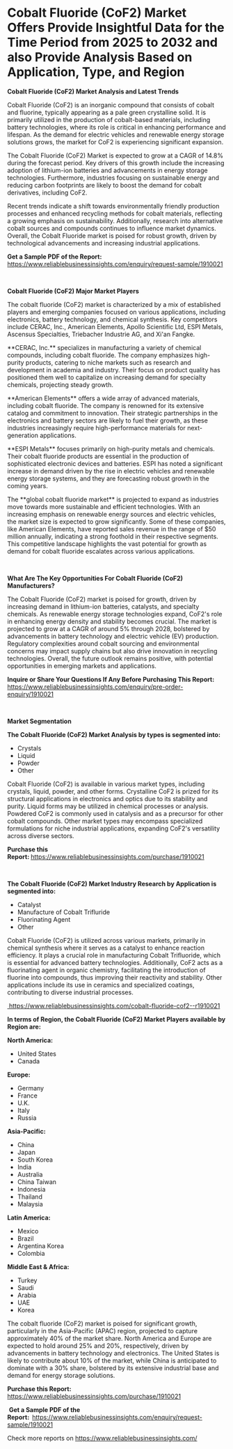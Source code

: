 <p><h1>Cobalt Fluoride (CoF2) Market Offers Provide Insightful Data for the Time Period from 2025 to 2032 and also Provide Analysis Based on Application, Type, and Region</h1></p><p><strong>Cobalt Fluoride (CoF2) Market Analysis and Latest Trends</strong></p>
<p><p>Cobalt Fluoride (CoF2) is an inorganic compound that consists of cobalt and fluorine, typically appearing as a pale green crystalline solid. It is primarily utilized in the production of cobalt-based materials, including battery technologies, where its role is critical in enhancing performance and lifespan. As the demand for electric vehicles and renewable energy storage solutions grows, the market for CoF2 is experiencing significant expansion. </p><p>The Cobalt Fluoride (CoF2) Market is expected to grow at a CAGR of 14.8% during the forecast period. Key drivers of this growth include the increasing adoption of lithium-ion batteries and advancements in energy storage technologies. Furthermore, industries focusing on sustainable energy and reducing carbon footprints are likely to boost the demand for cobalt derivatives, including CoF2. </p><p>Recent trends indicate a shift towards environmentally friendly production processes and enhanced recycling methods for cobalt materials, reflecting a growing emphasis on sustainability. Additionally, research into alternative cobalt sources and compounds continues to influence market dynamics. Overall, the Cobalt Fluoride market is poised for robust growth, driven by technological advancements and increasing industrial applications.</p></p>
<p><strong>Get a Sample PDF of the Report:&nbsp;</strong> <a href="https://www.reliablebusinessinsights.com/enquiry/request-sample/1910021?utm_campaign=1581&utm_medium=2&utm_source=Github&utm_content=ia&utm_term=03042025&utm_id=cobalt-fluoride-cof2">https://www.reliablebusinessinsights.com/enquiry/request-sample/1910021</a></p>
<p>&nbsp;</p>
<p><strong>Cobalt Fluoride (CoF2) Major Market Players</strong></p>
<p><p>The cobalt fluoride (CoF2) market is characterized by a mix of established players and emerging companies focused on various applications, including electronics, battery technology, and chemical synthesis. Key competitors include CERAC, Inc., American Elements, Apollo Scientific Ltd, ESPI Metals, Ascensus Specialties, Triebacher Industrie AG, and Xi'an Fangke. </p><p>**CERAC, Inc.** specializes in manufacturing a variety of chemical compounds, including cobalt fluoride. The company emphasizes high-purity products, catering to niche markets such as research and development in academia and industry. Their focus on product quality has positioned them well to capitalize on increasing demand for specialty chemicals, projecting steady growth.</p><p>**American Elements** offers a wide array of advanced materials, including cobalt fluoride. The company is renowned for its extensive catalog and commitment to innovation. Their strategic partnerships in the electronics and battery sectors are likely to fuel their growth, as these industries increasingly require high-performance materials for next-generation applications.</p><p>**ESPI Metals** focuses primarily on high-purity metals and chemicals. Their cobalt fluoride products are essential in the production of sophisticated electronic devices and batteries. ESPI has noted a significant increase in demand driven by the rise in electric vehicles and renewable energy storage systems, and they are forecasting robust growth in the coming years.</p><p>The **global cobalt fluoride market** is projected to expand as industries move towards more sustainable and efficient technologies. With an increasing emphasis on renewable energy sources and electric vehicles, the market size is expected to grow significantly. Some of these companies, like American Elements, have reported sales revenue in the range of $50 million annually, indicating a strong foothold in their respective segments. This competitive landscape highlights the vast potential for growth as demand for cobalt fluoride escalates across various applications.</p></p>
<p>&nbsp;</p>
<p><strong>What Are The Key Opportunities For Cobalt Fluoride (CoF2) Manufacturers?</strong></p>
<p><p>The Cobalt Fluoride (CoF2) market is poised for growth, driven by increasing demand in lithium-ion batteries, catalysts, and specialty chemicals. As renewable energy storage technologies expand, CoF2's role in enhancing energy density and stability becomes crucial. The market is projected to grow at a CAGR of around 5% through 2028, bolstered by advancements in battery technology and electric vehicle (EV) production. Regulatory complexities around cobalt sourcing and environmental concerns may impact supply chains but also drive innovation in recycling technologies. Overall, the future outlook remains positive, with potential opportunities in emerging markets and applications.</p></p>
<p><strong>Inquire or Share Your Questions If Any Before Purchasing This Report:</strong> <a href="https://www.reliablebusinessinsights.com/enquiry/pre-order-enquiry/1910021?utm_campaign=1581&utm_medium=2&utm_source=Github&utm_content=ia&utm_term=03042025&utm_id=cobalt-fluoride-cof2">https://www.reliablebusinessinsights.com/enquiry/pre-order-enquiry/1910021</a></p>
<p>&nbsp;</p>
<p><strong>Market Segmentation</strong></p>
<p><strong>The Cobalt Fluoride (CoF2) Market Analysis by types is segmented into:</strong></p>
<p><ul><li>Crystals</li><li>Liquid</li><li>Powder</li><li>Other</li></ul></p>
<p><p>Cobalt Fluoride (CoF2) is available in various market types, including crystals, liquid, powder, and other forms. Crystalline CoF2 is prized for its structural applications in electronics and optics due to its stability and purity. Liquid forms may be utilized in chemical processes or analysis. Powdered CoF2 is commonly used in catalysis and as a precursor for other cobalt compounds. Other market types may encompass specialized formulations for niche industrial applications, expanding CoF2's versatility across diverse sectors.</p></p>
<p><strong>Purchase this Report:&nbsp;</strong><a href="https://www.reliablebusinessinsights.com/purchase/1910021?utm_campaign=1581&utm_medium=2&utm_source=Github&utm_content=ia&utm_term=03042025&utm_id=cobalt-fluoride-cof2">https://www.reliablebusinessinsights.com/purchase/1910021</a></p>
<p>&nbsp;</p>
<p><strong>The Cobalt Fluoride (CoF2) Market Industry Research by Application is segmented into:</strong></p>
<p><ul><li>Catalyst</li><li>Manufacture of Cobalt Trifluride</li><li>Fluorinating Agent</li><li>Other</li></ul></p>
<p><p>Cobalt Fluoride (CoF2) is utilized across various markets, primarily in chemical synthesis where it serves as a catalyst to enhance reaction efficiency. It plays a crucial role in manufacturing Cobalt Trifluoride, which is essential for advanced battery technologies. Additionally, CoF2 acts as a fluorinating agent in organic chemistry, facilitating the introduction of fluorine into compounds, thus improving their reactivity and stability. Other applications include its use in ceramics and specialized coatings, contributing to diverse industrial processes.</p></p>
<p><a href="https://www.reliablebusinessinsights.com/cobalt-fluoride-cof2--r1910021?utm_campaign=1581&utm_medium=2&utm_source=Github&utm_content=ia&utm_term=03042025&utm_id=cobalt-fluoride-cof2">&nbsp;https://www.reliablebusinessinsights.com/cobalt-fluoride-cof2--r1910021</a></p>
<p><strong>In terms of Region, the Cobalt Fluoride (CoF2) Market Players available by Region are:</strong></p>
<p>
    <p> <strong> North America: </strong>
        <ul>
            <li>United States</li>
            <li>Canada</li>
        </ul>
        </p> 
    <p> <strong> Europe: </strong>
        <ul>
            <li>Germany</li>
            <li>France</li>
            <li>U.K.</li>
            <li>Italy</li>
            <li>Russia</li>
        </ul>
        </p> 
    <p> <strong> Asia-Pacific: </strong>
        <ul>
            <li>China</li>
            <li>Japan</li>
            <li>South Korea</li>
            <li>India</li>
            <li>Australia</li>
            <li>China Taiwan</li>
            <li>Indonesia</li>
            <li>Thailand</li>
            <li>Malaysia</li>
        </ul>
        </p> 
    <p> <strong> Latin America: </strong>
        <ul>
            <li>Mexico</li>
            <li>Brazil</li>
            <li>Argentina Korea</li>
            <li>Colombia</li>
        </ul>
        </p> 
    <p> <strong> Middle East & Africa: </strong>
        <ul>
            <li>Turkey</li>
            <li>Saudi</li>
            <li>Arabia</li>
            <li>UAE</li>
            <li>Korea</li>
        </ul>
    </p>
    </p>
<p><p>The cobalt fluoride (CoF2) market is poised for significant growth, particularly in the Asia-Pacific (APAC) region, projected to capture approximately 40% of the market share. North America and Europe are expected to hold around 25% and 20%, respectively, driven by advancements in battery technology and electronics. The United States is likely to contribute about 10% of the market, while China is anticipated to dominate with a 30% share, bolstered by its extensive industrial base and demand for energy storage solutions.</p></p>
<p><strong>Purchase this Report: </strong><a href="https://www.reliablebusinessinsights.com/purchase/1910021?utm_campaign=1581&utm_medium=2&utm_source=Github&utm_content=ia&utm_term=03042025&utm_id=cobalt-fluoride-cof2">https://www.reliablebusinessinsights.com/purchase/1910021</a></p>
<p>&nbsp;<strong>Get a Sample PDF of the Report:&nbsp;&nbsp;</strong><a href="https://www.reliablebusinessinsights.com/enquiry/request-sample/1910021?utm_campaign=1581&utm_medium=2&utm_source=Github&utm_content=ia&utm_term=03042025&utm_id=cobalt-fluoride-cof2">https://www.reliablebusinessinsights.com/enquiry/request-sample/1910021</a></p>
<p><strong></strong></p>
<p>Check more reports on <a href="https://www.reliablebusinessinsights.com/?utm_campaign=1581&utm_medium=2&utm_source=Github&utm_content=ia&utm_term=03042025&utm_id=cobalt-fluoride-cof2">https://www.reliablebusinessinsights.com/</a></p>